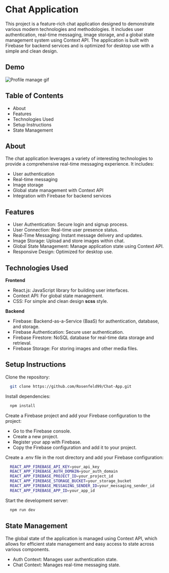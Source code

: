 
# Chat Application 

This project is a feature-rich chat application designed to demonstrate various modern technologies and methodologies. It includes user authentication, real-time messaging, image storage, and a global state management system using Context API. The application is built with Firebase for backend services and is optimized for desktop use with a simple and clean design.
## Demo

![Profile manage gif](https://res.cloudinary.com/djwetaeqt/image/upload/v1718239725/github_Images/chatGif.gif)


## Table of Contents

- About
- Features
- Technologies Used
- Setup Instructions
- State Management



## About

The chat application leverages a variety of interesting technologies to provide a comprehensive real-time messaging experience. It includes:

- User authentication
- Real-time messaging
- Image storage
- Global state management with Context API
- Integration with Firebase for backend services
## Features

- User Authentication: Secure login and signup process.
- User Connection: Real-time user presence status.
- Real-Time Messaging: Instant message delivery and updates.
- Image Storage: Upload and store images within chat.
- Global State Management: Manage application state using Context API.
- Responsive Design: Optimized for desktop use.

## Technologies Used

**Frontend**
- React.js: JavaScript library for building user interfaces.
- Context API: For global state management.
- CSS: For simple and clean design **scss** style.


**Backend**
- Firebase: Backend-as-a-Service (BaaS) for authentication, database, and storage.
- Firebase Authentication: Secure user authentication.
- Firebase Firestore: NoSQL database for real-time data storage and retrieval.
- Firebase Storage: For storing images and other media files.



## Setup Instructions

Clone the repository:

```bash
  git clone https://github.com/Rosenfeld99/Chat-App.git
```
Install dependencies:

```bash
  npm install
```

Create a Firebase project and add your Firebase configuration to the project:

- Go to the Firebase console.
- Create a new project.
- Register your app with Firebase.
- Copy the Firebase configuration and add it to your project.

Create a .env file in the root directory and add your Firebase configuration:

```bash
  REACT_APP_FIREBASE_API_KEY=your_api_key
  REACT_APP_FIREBASE_AUTH_DOMAIN=your_auth_domain
  REACT_APP_FIREBASE_PROJECT_ID=your_project_id
  REACT_APP_FIREBASE_STORAGE_BUCKET=your_storage_bucket
  REACT_APP_FIREBASE_MESSAGING_SENDER_ID=your_messaging_sender_id
  REACT_APP_FIREBASE_APP_ID=your_app_id

```

Start the development server:

```bash
  npm run dev
```
## State Management

The global state of the application is managed using Context API, which allows for efficient state management and easy access to state across various components.

- Auth Context: Manages user authentication state.
- Chat Context: Manages real-time messaging state.
